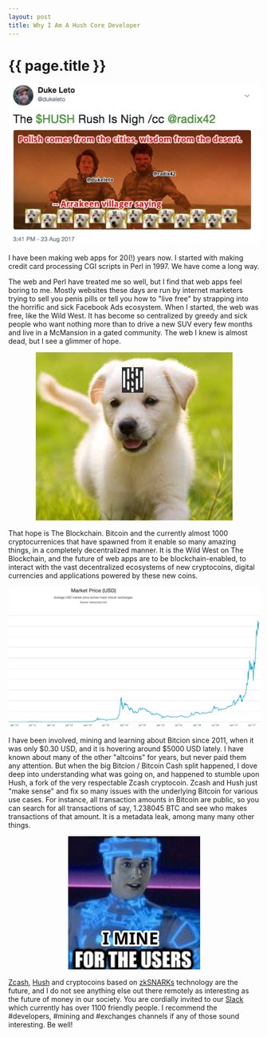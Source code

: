 ```yaml
---
layout: post
title: Why I Am A Hush Core Developer
---
```


{{ page.title }}
================

<center>
<img src="/images/desert_polish_tweet.png" alt="Polish comes from the cities, wisdom from the desert. -- Arrakeen villager saying" size="60%">
</center>

I have been making web apps for 20(!) years now. I started with making credit
card processing CGI scripts in Perl in 1997. We have come a long way.

The web and Perl have treated me so well, but I find that web apps feel boring
to me. Mostly websites these days are run by internet marketers trying to sell
you penis pills or tell you how to "live free" by strapping into the horrific
and sick Facebook Ads ecosystem. When I started, the web was free, like the
Wild West. It has become so centralized by greedy and sick people who want
nothing more than to drive a new SUV every few months and live in a McMansion
in a gated community. The web I knew is almost dead, but I see a glimmer of
hope.

<center>
<img src="/images/hush_puppy.png" alt="Hush Puppy">
</center>

<p>
That hope is The Blockchain. Bitcoin and the currently almost 1000
cryptocurrenices that have spawned from it enable so many amazing things, in a
completely decentralized manner. It is the Wild West on The Blockchain, and the
future of web apps are to be blockchain-enabled, to interact with the vast
decentralized ecosystems of new cryptocoins, digital currencies and
applications powered by these new coins.
</p>


<center>
<img src="/images/btc_historical.png" alt="Bitcoin Historical Price Chart">
</center>

<p>
I have been involved, mining and learning about Bitcion since 2011, when it was
only $0.30 USD, and it is hovering around $5000 USD lately. I have known about
many of the other "altcoins" for years, but never paid them any attention. But
when the big Bitcion / Bitcoin Cash split happened, I dove deep into
understanding what was going on, and happened to stumble upon Hush, a fork of
the very respectable Zcash cryptocoin. Zcash and Hush just "make sense" and fix
so many issues with the underlying Bitcoin for various use cases. For instance,
all transaction amounts in Bitcoin are public, so you can search for all
transactions of say, 1.238045 BTC and see who makes transactions of that
amount. It is a metadata leak, among many many other things.
</p>

<center>
<img src="/images/i_mine_for_the_users.png" alt="I Mine For The Users">
</center>

<p>
<a href="https://z.cash">Zcash</a>, <a href="https://myhush.org">Hush</a> and cryptocoins based on <a href="https://z.cash/technology/zksnarks.html">zkSNARKs</a> technology are the future, and I do
not see anything else out there remotely as interesting as the future of money
in our society. You are cordially invited to our <a href="http://slack.myhush.org">Slack</a> which currently has over 1100 friendly
people. I recommend the #developers, #mining and #exchanges channels if
any of those sound interesting. Be well!
</p>

